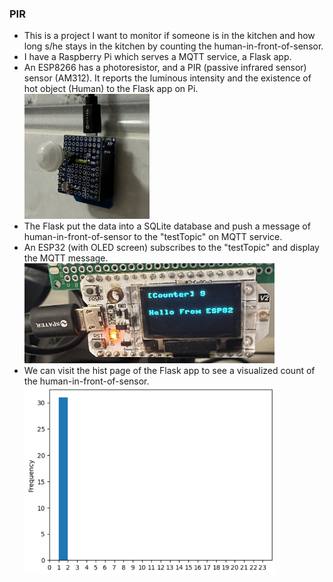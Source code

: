 ### PIR
* This is a project I want to monitor if someone is in the kitchen and how long s/he stays in the kitchen by counting the human-in-front-of-sensor. 
* I have a Raspberry Pi which serves a MQTT service, a Flask app. 
* An ESP8266 has a photoresistor, and a PIR (passive infrared sensor) sensor (AM312). It reports the luminous intensity and the existence of hot object (Human) to the Flask app on Pi.
</br><img style="height:200px; width:200px" src="misc/esp8266.png"></img>
* The Flask put the data into a SQLite database and push a message of human-in-front-of-sensor to the "testTopic" on MQTT service. 
* An ESP32 (with OLED screen) subscribes to the "testTopic" and display the MQTT message.
</br><img style="height:160px; width:400px" src="misc/esp32.png"></img>
* We can visit the hist page of the Flask app to see a visualized count of the human-in-front-of-sensor. 
</br><img style="height:300px; width:400px" src="misc/matplotlib.png"></img>